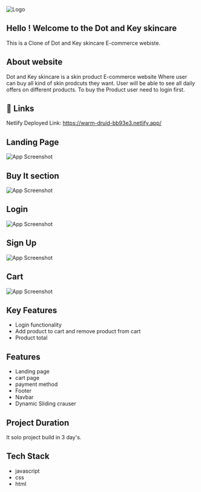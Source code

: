 
![Logo](https://cdn.shopify.com/s/files/1/0361/8553/8692/files/unnamed_250x_200x_2x_260x_24408e11-6e3a-4a0c-8327-74d0455f7696_260x.jpg?v=1646547348)
## Hello ! Welcome to the Dot and Key skincare




This is a Clone of Dot and Key skincare E-commerce webiste.
## About website
Dot and Key skincare is a skin product E-commerce website Where user 
can buy all kind of skin prodcuts they want. User will be able to see all daily offers on different products.
To buy the Product user need to login first.


## 🔗 Links
Netlify Deployed Link:    https://warm-druid-bb93e3.netlify.app/
## Landing Page

![App Screenshot](https://i.ibb.co/WHHmVgZ/1.png)

## Buy It section

![App Screenshot](https://i.ibb.co/NpRyh6b/2.png)

## Login

![App Screenshot](https://i.ibb.co/QKJyTd1/3.png)
## Sign Up

![App Screenshot](https://i.ibb.co/bsS28WQ/4.png)
## Cart

![App Screenshot](https://i.ibb.co/19fQcBk/5.png)
## Key Features
- Login functionality
- Add product to cart and remove product from cart
- Product total 

## Features
- Landing page
- cart page 
- payment method
- Footer
- Navbar
- Dynamic Sliding crauser

## Project Duration

It solo project build in 3 day's. 

## Tech Stack

- javascript
- css
- html


